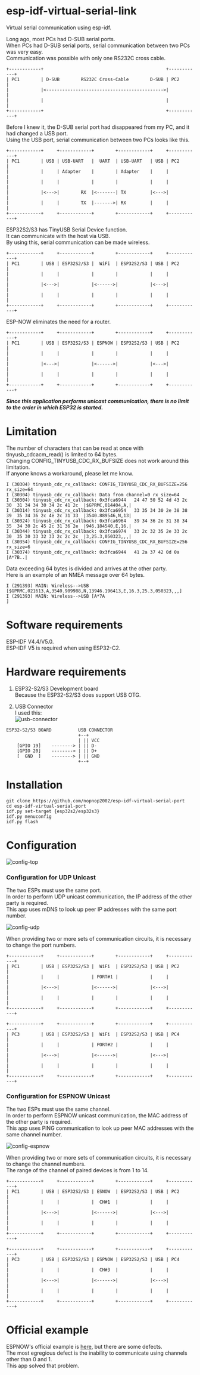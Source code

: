 # esp-idf-virtual-serial-link
Virtual serial communication using esp-idf.   

Long ago, most PCs had D-SUB serial ports.   
When PCs had D-SUB serial ports, serial communication between two PCs was very easy.   
Communication was possible with only one RS232C cross cable.   
```
+------------+                                              +------------+
| PC1        | D-SUB        RS232C Cross-Cable        D-SUB | PC2        |
|            |<-------------------------------------------->|            |
|            |                                              |            |
+------------+                                              +------------+
```

Before I knew it, the D-SUB serial port had disappeared from my PC, and it had changed a USB port.   
Using the USB port, serial communication between two PCs looks like this.   
```
+------------+     +------------+        +------------+     +------------+
| PC1        | USB | USB-UART   |  UART  | USB-UART   | USB | PC2        |
|            |     | Adapter    |        | Adapter    |     |            |
|            |     |            |        |            |     |            |
|            |<--->|        RX  |<-------| TX         |<--->|            |
|            |     |        TX  |------->| RX         |     |            |
+------------+     +------------+        +------------+     +------------+ 
```

ESP32S2/S3 has TinyUSB Serial Device function.   
It can communicate with the host via USB.   
By using this, serial communication can be made wireless.   
```
+------------+     +------------+        +------------+     +------------+
| PC1        | USB | ESP32S2/S3 |  WiFi  | ESP32S2/S3 | USB | PC2        |
|            |     |            |        |            |     |            |
|            |<--->|            |<------>|            |<--->|            |
|            |     |            |        |            |     |            |
+------------+     +------------+        +------------+     +------------+ 
```

ESP-NOW eliminates the need for a router.   
```
+------------+     +------------+        +------------+     +------------+
| PC1        | USB | ESP32S2/S3 | ESPNOW | ESP32S2/S3 | USB | PC2        |
|            |     |            |        |            |     |            |
|            |<--->|            |<------>|            |<--->|            |
|            |     |            |        |            |     |            |
+------------+     +------------+        +------------+     +------------+ 
```

___Since this application performs unicast communication, there is no limit to the order in which ESP32 is started.___   

# Limitation
The number of characters that can be read at once with tinyusb_cdcacm_read() is limited to 64 bytes.   
Changing CONFIG_TINYUSB_CDC_RX_BUFSIZE does not work around this limitation.   
If anyone knows a workaround, please let me know.   
```
I (30304) tinyusb_cdc_rx_callback: CONFIG_TINYUSB_CDC_RX_BUFSIZE=256 rx_size=64
I (30304) tinyusb_cdc_rx_callback: Data from channel=0 rx_size=64
I (30304) tinyusb_cdc_rx_callback: 0x3fca6944   24 47 50 52 4d 43 2c 30  31 34 34 30 34 2c 41 2c  |$GPRMC,014404,A,|
I (30314) tinyusb_cdc_rx_callback: 0x3fca6954   33 35 34 30 2e 38 38 39  35 34 36 2c 4e 2c 31 33  |3540.889546,N,13|
I (30324) tinyusb_cdc_rx_callback: 0x3fca6964   39 34 36 2e 31 38 34 35  34 30 2c 45 2c 31 36 2e  |946.184540,E,16.|
I (30344) tinyusb_cdc_rx_callback: 0x3fca6974   33 2c 32 35 2e 33 2c 30  35 30 33 32 33 2c 2c 2c  |3,25.3,050323,,,|
I (30354) tinyusb_cdc_rx_callback: CONFIG_TINYUSB_CDC_RX_BUFSIZE=256 rx_size=6
I (30374) tinyusb_cdc_rx_callback: 0x3fca6944   41 2a 37 42 0d 0a                                 |A*7B..|
```

Data exceeding 64 bytes is divided and arrives at the other party.   
Here is an example of an NMEA message over 64 bytes.   
```
I (291393) MAIN: Wireless-->USB [$GPRMC,021613,A,3540.909988,N,13946.196413,E,16.3,25.3,050323,,,]
I (291393) MAIN: Wireless-->USB [A*7A
]
```

# Software requirements
ESP-IDF V4.4/V5.0.   
ESP-IDF V5 is required when using ESP32-C2.   

# Hardware requirements
1. ESP32-S2/S3 Development board   
Because the ESP32-S2/S3 does support USB OTG.   

2. USB Connector   
I used this:   
![usb-connector](https://user-images.githubusercontent.com/6020549/124848149-3714ba00-dfd7-11eb-8344-8b120790c5c5.JPG)

```
ESP32-S2/S3 BOARD          USB CONNECTOR
                           +--+
                           | || VCC
    [GPIO 19]    --------> | || D-
    [GPIO 20]    --------> | || D+
    [  GND  ]    --------> | || GND
                           +--+
```

# Installation

```Shell
git clone https://github.com/nopnop2002/esp-idf-virtual-serial-port
cd esp-idf-virtual-serial-port
idf.py set-target {esp32s2/esp32s3}
idf.py menuconfig
idf.py flash
```


# Configuration
![config-top](https://user-images.githubusercontent.com/6020549/223055571-090c3f71-5c81-431f-ab56-da831d41f6bd.jpg)


### Configuration for UDP Unicast
The two ESPs must use the same port.   
In order to perform UDP unicast communication, the IP address of the other party is required.   
This app uses mDNS to look up peer IP addresses with the same port number.   

![config-udp](https://user-images.githubusercontent.com/6020549/223055578-6942f911-0a10-473c-b35d-c4115c5fe233.jpg)




When providing two or more sets of communication circuits, it is necessary to change the port numbers.   

```
+------------+     +------------+        +------------+     +------------+
| PC1        | USB | ESP32S2/S3 |  WiFi  | ESP32S2/S3 | USB | PC2        |
|            |     |            | PORT#1 |            |     |            |
|            |<--->|            |<------>|            |<--->|            |
|            |     |            |        |            |     |            |
+------------+     +------------+        +------------+     +------------+ 

+------------+     +------------+        +------------+     +------------+
| PC3        | USB | ESP32S2/S3 |  WiFi  | ESP32S2/S3 | USB | PC4        |
|            |     |            | PORT#2 |            |     |            |
|            |<--->|            |<------>|            |<--->|            |
|            |     |            |        |            |     |            |
+------------+     +------------+        +------------+     +------------+ 
```

### Configuration for ESPNOW Unicast
The two ESPs must use the same channel.   
In order to perform ESPNOW unicast communication, the MAC address of the other party is required.   
This app uses PING communication to look up peer MAC addresses with the same channel number.   

![config-espnow](https://user-images.githubusercontent.com/6020549/223055585-5e8b91dc-e356-41ba-8d5a-6a35d8c25972.jpg)



When providing two or more sets of communication circuits, it is necessary to change the channel numbers.   
The range of the channel of paired devices is from 1 to 14.   
```
+------------+     +------------+        +------------+     +------------+
| PC1        | USB | ESP32S2/S3 | ESNOW  | ESP32S2/S3 | USB | PC2        |
|            |     |            |  CH#1  |            |     |            |
|            |<--->|            |<------>|            |<--->|            |
|            |     |            |        |            |     |            |
+------------+     +------------+        +------------+     +------------+ 

+------------+     +------------+        +------------+     +------------+
| PC3        | USB | ESP32S2/S3 | ESPNOW | ESP32S2/S3 | USB | PC4        |
|            |     |            |  CH#3  |            |     |            |
|            |<--->|            |<------>|            |<--->|            |
|            |     |            |        |            |     |            |
+------------+     +------------+        +------------+     +------------+ 
```


# Official example   
ESPNOW's official example is [here](https://github.com/espressif/esp-idf/tree/master/examples/wifi/espnow), but there are some defects.   
The most egregious defect is the inability to communicate using channels other than 0 and 1.   
This app solved that problem.   

